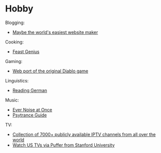 # Hobby

Blogging:
- [Maybe the world's easiest website maker](https://sdnotes.com)

Cooking:
- [Feast Genius](https://www.feastgenius.com/search)

Gaming:
- [Web port of the original Diablo game](https://d07riv.github.io/diabloweb/)

Linguistics:
- [Reading German](https://courses.dcs.wisc.edu/wp/readinggerman/)

Music:
- [Ever Noise at Once](http://everynoise.com/)
- [Psytrance Guide](http://psytranceguide.com/)

TV:
- [Collection of 7000+ publicly available IPTV channels from all over the world](https://github.com/freearhey/iptv)
- [Watch US TVs via Puffer from Stanford University](https://puffer.stanford.edu/player/)
